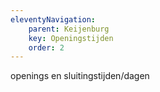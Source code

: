 ```yaml
---
eleventyNavigation:
    parent: Keijenburg
    key: Openingstijden
    order: 2
---
```


openings en sluitingstijden/dagen